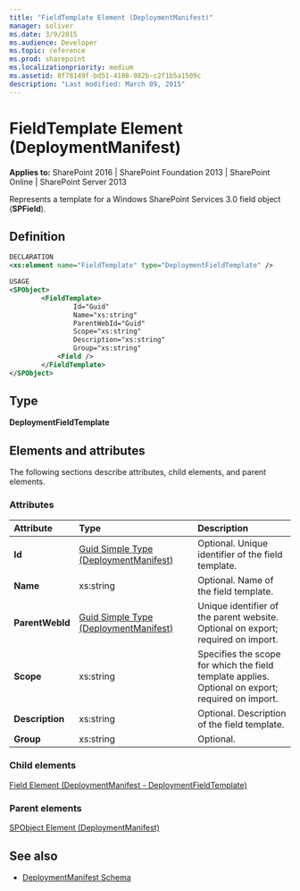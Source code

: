 ```yaml
---
title: "FieldTemplate Element (DeploymentManifest)"
manager: soliver
ms.date: 3/9/2015
ms.audience: Developer
ms.topic: reference
ms.prod: sharepoint
ms.localizationpriority: medium
ms.assetid: 0f78149f-bd51-4108-982b-c2f1b5a1509c
description: "Last modified: March 09, 2015"
---
```


# FieldTemplate Element (DeploymentManifest)

**Applies to:** SharePoint 2016 | SharePoint Foundation 2013 | SharePoint Online | SharePoint Server 2013 
  
Represents a template for a Windows SharePoint Services 3.0 field object (**SPField**).

## Definition

```XML
DECLARATION
<xs:element name="FieldTemplate" type="DeploymentFieldTemplate" />

USAGE
<SPObject>
        <FieldTemplate>
                Id="Guid"
                Name="xs:string"
                ParentWebId="Guid"
                Scope="xs:string"
                Description="xs:string"
                Group="xs:string"
            <Field />
        </FieldTemplate>
</SPObject>

```

## Type

**DeploymentFieldTemplate**
  
## Elements and attributes

The following sections describe attributes, child elements, and parent elements.

### Attributes

|**Attribute**|**Type**|**Description**|
|:-----|:-----|:-----|
|**Id** <br/> |[Guid Simple Type (DeploymentManifest)](guid-simple-type-deploymentmanifest.md) <br/> |Optional. Unique identifier of the field template.  <br/> |
|**Name** <br/> |xs:string  <br/> |Optional. Name of the field template.  <br/> |
|**ParentWebId** <br/> |[Guid Simple Type (DeploymentManifest)](guid-simple-type-deploymentmanifest.md) <br/> |Unique identifier of the parent website.  <br/> Optional on export; required on import.  <br/> |
|**Scope** <br/> |xs:string  <br/> |Specifies the scope for which the field template applies.  <br/> Optional on export; required on import.  <br/> |
|**Description** <br/> |xs:string  <br/> |Optional. Description of the field template.  <br/> |
|**Group** <br/> |xs:string  <br/> |Optional.  <br/> |
   
### Child elements

[Field Element (DeploymentManifest - DeploymentFieldTemplate)](field-element-deploymentmanifestdeploymentfieldtemplate.md)
   
### Parent elements

[SPObject Element (DeploymentManifest)](spobject-element-deploymentmanifest.md)
   
## See also

- [DeploymentManifest Schema](deploymentmanifest-schema.md)

